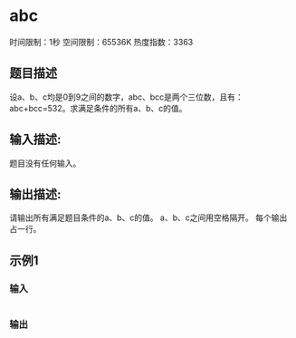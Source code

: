 # abc
时间限制：1秒 空间限制：65536K 热度指数：3363

## 题目描述
设a、b、c均是0到9之间的数字，abc、bcc是两个三位数，且有：abc+bcc=532。求满足条件的所有a、b、c的值。

## 输入描述:
题目没有任何输入。

## 输出描述:
请输出所有满足题目条件的a、b、c的值。
a、b、c之间用空格隔开。
每个输出占一行。

## 示例1
### 输入
```
```

### 输出
```
```